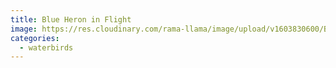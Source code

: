 ```yaml
---
title: Blue Heron in Flight
image: https://res.cloudinary.com/rama-llama/image/upload/v1603830600/Blue_Heron_on_the_Wing_cznnbs.jpg
categories:
  - waterbirds
---
```

